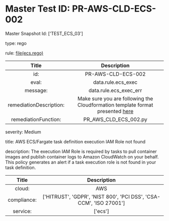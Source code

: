 



# Master Test ID: PR-AWS-CLD-ECS-002


Master Snapshot Id: ['TEST_ECS_03']

type: rego

rule: [file(ecs.rego)]  
  
  
  
  

|Title|Description|
| :---: | :---: |
|id: |PR-AWS-CLD-ECS-002|
|eval: |data.rule.ecs_exec|
|message: |data.rule.ecs_exec_err|
|remediationDescription: |Make sure you are following the Cloudformation template format presented <a href='https://docs.aws.amazon.com/AWSCloudFormation/latest/UserGuide/aws-resource-ecs-taskdefinition.html' target='_blank'>here</a>|
|remediationFunction: |PR_AWS_CLD_ECS_002.py|


severity: Medium

title: AWS ECS/Fargate task definition execution IAM Role not found

description: The execution IAM Role is required by tasks to pull container images and publish container logs to Amazon CloudWatch on your behalf. This policy generates an alert if a task execution role is not found in your task definition.  
  
  

|Title|Description|
| :---: | :---: |
|cloud: |AWS|
|compliance: |['HITRUST', 'GDPR', 'NIST 800', 'PCI DSS', 'CSA-CCM', 'ISO 27001']|
|service: |['ecs']|



[file(ecs.rego)]: https://github.com/prancer-io/prancer-compliance-test/tree/master/aws/cloud/ecs.rego
